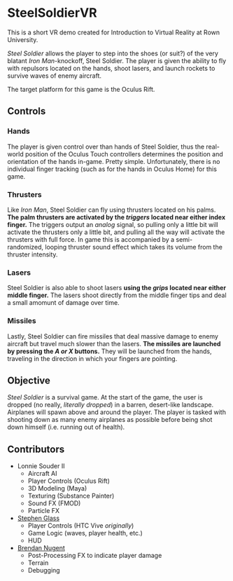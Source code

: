 # SteelSoldierVR
This is a short VR demo created for Introduction to Virtual Reality at Rown University.

*Steel Soldier* allows the player to step into the shoes (or suit?) of the very blatant *Iron Man*-knockoff, Steel Soldier.
The player is given the ability to fly with repulsors located on the hands, shoot lasers, and launch rockets to survive waves of enemy aircraft.

The target platform for this game is the Oculus Rift.

## Controls
### Hands
The player is given control over than hands of Steel Soldier, thus the real-world position of the Oculus Touch controllers determines the position and orientation of the hands in-game. Pretty simple. Unfortunately, there is no individual finger tracking (such as for the hands in Oculus Home) for this game.  
  
### Thrusters
Like *Iron Man*, Steel Soldier can fly using thrusters located on his palms. **The palm thrusters are activated by the _triggers_ located near either index finger.** The triggers output an *analog* signal, so pulling only a little bit will activate the thrusters only a little bit, and pulling all the way will activate the thrusters with full force. In game this is accompanied by a semi-randomized, looping thruster sound effect which takes its volume from the thruster intensity.

### Lasers
Steel Soldier is also able to shoot lasers **using the _grips_ located near either middle finger.** The lasers shoot directly from the middle finger tips and deal a small amomunt of damage over time.

### Missiles
Lastly, Steel Soldier can fire missiles that deal massive damage to enemy aircraft but travel much slower than the lasers. **The missiles are launched by pressing the _A or X_ buttons.** They will be launched from the hands, traveling in the direction in which your fingers are pointing.

## Objective
_Steel Soldier_ is a survival game. At the start of the game, the user is dropped (no really, _literally dropped_) in a barren, desert-like landscape. Airplanes will spawn above and around the player. The player is tasked with shooting down as many enemy airplanes as possible before being shot down himself (i.e. running out of health).

## Contributors
<ul>
  <li>
    Lonnie Souder II
    <ul>
      <li>Aircraft AI</li>
      <li>Player Controls (Oculus Rift)</li>
      <li>3D Modeling (Maya)</li>
      <li>Texturing (Substance Painter)</li>
      <li>Sound FX (FMOD)</li>
      <li>Particle FX</li>
    </ul>
  </li>
  <li>
    <a href="https://github.com/sglass520">Stephen Glass</a>
    <ul>
      <li>Player Controls (HTC Vive <em>originally</em>)</li>
      <li>Game Logic (waves, player health, etc.)</li>
      <li>HUD</li>
    </ul>
  </li>
  <li>
    <a href="https://github.com/nugentb7">Brendan Nugent</a>
    <ul>
      <li>Post-Processing FX to indicate player damage</li>
      <li>Terrain</li>
      <li>Debugging</li>
    </ul>
  </li>
</ul>
